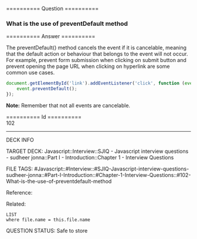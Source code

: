 ========== Question ==========  

### What is the use of preventDefault method  

========== Answer ==========  

The preventDefault() method cancels the event if it is cancelable, meaning that the default action or behaviour that belongs to the event will not occur. For example, prevent form submission when clicking on submit button and prevent opening the page URL when clicking on hyperlink are some common use cases.

```javascript
document.getElementById('link').addEventListener('click', function (event) {
    event.preventDefault();
});
```

**Note:** Remember that not all events are cancelable.

========== Id ==========  
102

---

DECK INFO

TARGET DECK: Javascript::Interview::SJIQ - Javascript interview questions - sudheer jonna::Part I - Introduction::Chapter 1 - Interview Questions

FILE TAGS: #Javascript::#Interview::#SJIQ-Javascript-interview-questions-sudheer-jonna::#Part-I-Introduction::#Chapter-1-Interview-Questions::#102-What-is-the-use-of-preventdefault-method

Reference:

Related:

```dataview
LIST
where file.name = this.file.name
```

QUESTION STATUS: Safe to store
